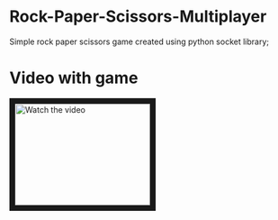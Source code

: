 # Rock-Paper-Scissors-Multiplayer
Simple rock paper scissors game created using python socket library;
# Video with game
<a href="https://youtu.be/8_VyC1JTfJE" target="_blank">
 <img src="http://img.youtube.com/vi/8_VyC1JTfJE/mq3.jpg" alt="Watch the video" width="240" height="180" border="10" />
</a>
